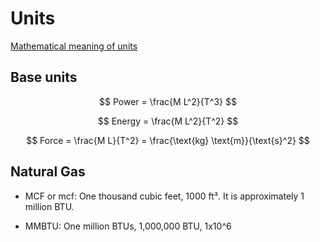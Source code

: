 # Units

[Mathematical meaning of units](https://mathoverflow.net/a/402515)


## Base units

$$
Power = \frac{M L^2}{T^3}
$$


$$
Energy = \frac{M L^2}{T^2}
$$

$$
Force = \frac{M L}{T^2} = \frac{\text{kg} \text{m}}{\text{s}^2}
$$



## Natural Gas

- MCF or mcf: One thousand cubic feet, 1000 ft³. It is approximately 1 million BTU.

- MMBTU: One million BTUs, 1,000,000 BTU, 1x10^6
